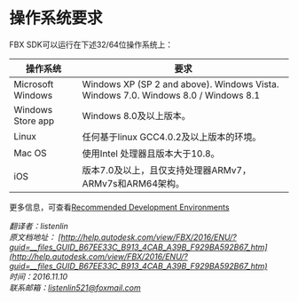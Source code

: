 操作系统要求
==========

FBX SDK可以运行在下述32/64位操作系统上：

|操作系统|要求|
|-------|---|
|Microsoft Windows|Windows XP (SP 2 and above). Windows Vista. Windows 7.0. Windows 8.0 / Windows 8.1|
|Windows Store app| Windows 8.0及以上版本。|
|Linux|任何基于linux GCC4.0.2及以上版本的环境。|
|Mac OS|使用Intel 处理器且版本大于10.8。|
|iOS|版本7.0及以上，且仅支持处理器ARMv7，ARMv7s和ARM64架构。|

更多信息，可查看[Recommended Development Environments](http://help.autodesk.com/cloudhelp/2016/ENU/FBX-Developer-Help/files/GUID-98FC4C3A-583A-453E-A8D1-5CD85B08B23E.htm)


*翻译者：listenlin*  
*原文档地址： [http://help.autodesk.com/view/FBX/2016/ENU/?guid=__files_GUID_B67EE33C_B913_4CAB_A39B_F929BA592B67_htm](http://help.autodesk.com/view/FBX/2016/ENU/?guid=__files_GUID_B67EE33C_B913_4CAB_A39B_F929BA592B67_htm)*  
*时间：2016.11.10*  
*联系邮箱：<listenlin521@foxmail.com>*